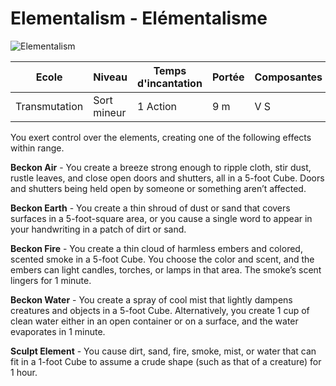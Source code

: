 # Elementalism - Elémentalisme 

![Elementalism](../../../_images/)

|Ecole|Niveau|Temps d'incantation|Portée|Composantes|Durée|
|-|-|-|-|-|-|
|Transmutation|Sort mineur|1 Action|9 m|V S|Instantanée|

You exert control over the elements, creating one of the following effects within range.

**Beckon Air** -  You create a breeze strong enough to ripple cloth, stir dust, rustle leaves, and close open doors and shutters, all in a 5-foot Cube. Doors and shutters being held open by someone or something aren’t affected.

**Beckon Earth** - You create a thin shroud of dust or sand that covers surfaces in a 5-foot-square area, or you cause a single word to appear in your handwriting in a patch of dirt or sand.

**Beckon Fire** - You create a thin cloud of harmless embers and colored, scented smoke in a 5-foot Cube. You choose the color and scent, and the embers can light candles, torches, or lamps in that area. The smoke’s scent lingers for 1 minute.

**Beckon Water** -  You create a spray of cool mist that lightly dampens creatures and objects in a 5-foot Cube. Alternatively, you create 1 cup of clean water either in an open container or on a surface, and the water evaporates in 1 minute.

**Sculpt Element** - You cause dirt, sand, fire, smoke, mist, or water that can fit in a 1-foot Cube to assume a crude shape (such as that of a creature) for 1 hour.